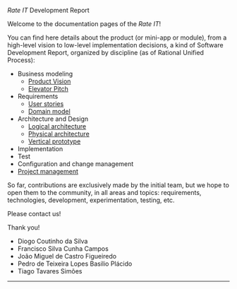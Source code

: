 _Rate IT_ Development Report

Welcome to the documentation pages of the _Rate IT_!

You can find here details about the product (or mini-app or module), from a high-level vision to low-level implementation decisions, a kind of Software Development Report, organized by discipline (as of Rational Unified Process): 

* Business modeling 
  * [Product Vision](docs/ProductVision.md)
  * [Elevator Pitch](docs/ElevatorPitch.md)
* Requirements
  * [User stories](https://github.com/FEUP-LEIC-ES-2022-23/2LEIC14T3/issues)
  * [Domain model](docs/requirements.md#Domain-model)
* Architecture and Design
  * [Logical architecture](docs/ArchitectureAndDesign.md#Logical-architecture)
  * [Physical architecture](docs/ArchitectureAndDesign.md#Physical-architecture)
  * [Vertical prototype](docs/ArchitectureAndDesign.md#Vertical-prototype)
* Implementation
* Test
* Configuration and change management
* [Project management](docs/ProjectManagement.md)

So far, contributions are exclusively made by the initial team, but we hope to open them to the community, in all areas and topics: requirements, technologies, development, experimentation, testing, etc.

Please contact us! 

Thank you!

- Diogo Coutinho da Silva
- Francisco Silva Cunha Campos
- João Miguel de Castro Figueiredo
- Pedro de Teixeira Lopes Basilio Plácido
- Tiago Tavares Simões

---

